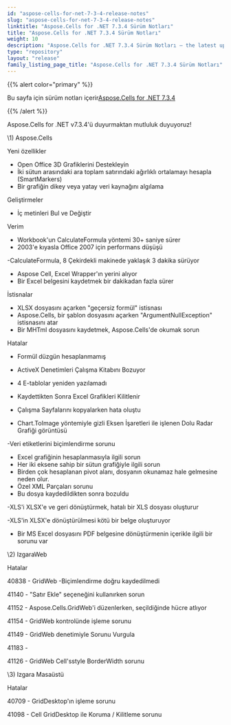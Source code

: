 ```yaml
---
id: "aspose-cells-for-net-7-3-4-release-notes"
slug: "aspose-cells-for-net-7-3-4-release-notes"
linktitle: "Aspose.Cells for .NET 7.3.4 Sürüm Notları"
title: "Aspose.Cells for .NET 7.3.4 Sürüm Notları"
weight: 10
description: "Aspose.Cells for .NET 7.3.4 Sürüm Notları – the latest updates and fixes."
type: "repository"
layout: "release"
family_listing_page_title: "Aspose.Cells for .NET 7.3.4 Sürüm Notları"
---
```

{{% alert color="primary" %}} 

 Bu sayfa için sürüm notları içerir[Aspose.Cells for .NET 7.3.4](https://releases.aspose.com/cells/net/new-releases/aspose.cells-for-.net-7.3.4/)

{{% /alert %}} 

 Aspose.Cells for .NET v7.3.4'ü duyurmaktan mutluluk duyuyoruz!



\1) Aspose.Cells 



 Yeni özellikler

- Open Office 3D Grafiklerini Destekleyin
- İki sütun arasındaki ara toplam satırındaki ağırlıklı ortalamayı hesapla (SmartMarkers)
- Bir grafiğin dikey veya yatay veri kaynağını algılama



 Geliştirmeler

- İç metinleri Bul ve Değiştir



 Verim

- Workbook'un CalculateFormula yöntemi 30+ saniye sürer
- 2003'e kıyasla Office 2007 için performans düşüşü

 -CalculateFormula, 8 Çekirdekli makinede yaklaşık 3 dakika sürüyor

- Aspose Cell, Excel Wrapper'ın yerini alıyor
- Bir Excel belgesini kaydetmek bir dakikadan fazla sürer



 İstisnalar

- XLSX dosyasını açarken "geçersiz formül" istisnası
- Aspose.Cells, bir şablon dosyasını açarken "ArgumentNullException" istisnasını atar
- Bir MHTml dosyasını kaydetmek, Aspose.Cells'de okumak sorun



 Hatalar

- Formül düzgün hesaplanmamış
- ActiveX Denetimleri Çalışma Kitabını Bozuyor
- 4 E-tablolar yeniden yazılamadı
- Kaydettikten Sonra Excel Grafikleri Kilitlenir
- Çalışma Sayfalarını kopyalarken hata oluştu

 - Chart.ToImage yöntemiyle gizli Eksen İşaretleri ile işlenen Dolu Radar Grafiği görüntüsü

 -Veri etiketlerini biçimlendirme sorunu

- Excel grafiğinin hesaplanmasıyla ilgili sorun
- Her iki eksene sahip bir sütun grafiğiyle ilgili sorun
- Birden çok hesaplanan pivot alanı, dosyanın okunamaz hale gelmesine neden olur.
- Özel XML Parçaları sorunu
- Bu dosya kaydedildikten sonra bozuldu

 -XLS'i XLSX'e ve geri dönüştürmek, hatalı bir XLS dosyası oluşturur

 -XLS'in XLSX'e dönüştürülmesi kötü bir belge oluşturuyor

- Bir MS Excel dosyasını PDF belgesine dönüştürmenin içerikle ilgili bir sorunu var



 \2) IzgaraWeb



 Hatalar

 40838 - GridWeb -Biçimlendirme doğru kaydedilmedi

 41140 - "Satır Ekle" seçeneğini kullanırken sorun

 41152 - Aspose.Cells.GridWeb'i düzenlerken, seçildiğinde hücre atlıyor

 41154 - GridWeb kontrolünde işleme sorunu

 41149 - GridWeb denetimiyle Sorunu Vurgula

41183 - 

 41126 - GridWeb Cell'sstyle BorderWidth sorunu



 \3) Izgara Masaüstü



 Hatalar

 40709 - GridDesktop'ın işleme sorunu

41098 - Cell GridDesktop ile Koruma / Kilitleme sorunu
